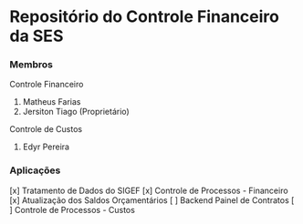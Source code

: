 # Repositório do Controle Financeiro da SES

### Membros

Controle Financeiro

1. Matheus Farias
2. Jersiton Tiago (Proprietário)

Controle de Custos

1. Edyr Pereira

### Aplicações

[x] Tratamento de Dados do SIGEF
[x] Controle de Processos - Financeiro
[x] Atualização dos Saldos Orçamentários
[ ] Backend Painel de Contratos
[ ] Controle de Processos - Custos

